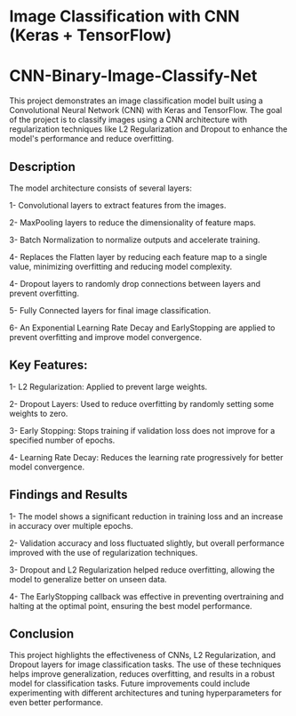 # Image Classification with CNN (Keras + TensorFlow)
# CNN-Binary-Image-Classify-Net
This project demonstrates an image classification model built using a Convolutional Neural Network (CNN) with Keras and TensorFlow. The goal of the project is to classify images using a CNN architecture with regularization techniques like L2 Regularization and Dropout to enhance the model's performance and reduce overfitting.

## Description
The model architecture consists of several layers:

1- Convolutional layers to extract features from the images.

2- MaxPooling layers to reduce the dimensionality of feature maps.

3- Batch Normalization to normalize outputs and accelerate training.

4- Replaces the Flatten layer by reducing each feature map to a single value, minimizing overfitting and reducing model complexity.

4- Dropout layers to randomly drop connections between layers and prevent overfitting.

5- Fully Connected layers for final image classification.

6- An Exponential Learning Rate Decay and EarlyStopping are applied to prevent overfitting and improve model convergence.

## Key Features:

1- L2 Regularization: Applied to prevent large weights.

2- Dropout Layers: Used to reduce overfitting by randomly setting some weights to zero.

3- Early Stopping: Stops training if validation loss does not improve for a specified number of epochs.

4- Learning Rate Decay: Reduces the learning rate progressively for better model convergence.

## Findings and Results

1- The model shows a significant reduction in training loss and an increase in accuracy over multiple epochs.

2- Validation accuracy and loss fluctuated slightly, but overall performance improved with the use of regularization techniques.

3- Dropout and L2 Regularization helped reduce overfitting, allowing the model to generalize better on unseen data.

4- The EarlyStopping callback was effective in preventing overtraining and halting at the optimal point, ensuring the best model performance.

## Conclusion

This project highlights the effectiveness of CNNs, L2 Regularization, and Dropout layers for image classification tasks. The use of these techniques helps improve generalization, reduces overfitting, and results in a robust model for classification tasks. Future improvements could include experimenting with different architectures and tuning hyperparameters for even better performance.
